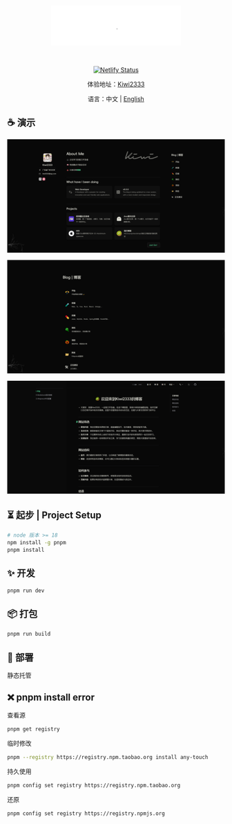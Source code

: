 
<div align="center">
<img src="./docs/public/kiwi.gif" width="300" style="margin:30px 0;" alt="预览"/>

[![Netlify Status](https://api.netlify.com/api/v1/badges/21d806d7-2127-4d4c-8e27-083b59fc10af/deploy-status)](https://app.netlify.com/sites/kiwiblog/deploys)

体验地址：[Kiwi2333](https://kiwi233.top)

语言：中文 | [English](./README.en.md)
</div>

## ☕ 演示

![首页](./assets/image.png)

![博客](./assets/image2.png)

![文章](./assets/image3.png)

## ⏳ 起步 | Project Setup

```sh
# node 版本 >= 18
npm install -g pnpm
pnpm install
```

## ✨ 开发

```sh
pnpm run dev
```

## 📦 打包

```sh
pnpm run build
```

## 🎊 部署

静态托管

## ❌ pnpm install error

查看源

```sh
pnpm get registry 
```

临时修改

```sh
pnpm --registry https://registry.npm.taobao.org install any-touch
```

持久使用

```sh
pnpm config set registry https://registry.npm.taobao.org
```

还原

```sh
pnpm config set registry https://registry.npmjs.org
```
